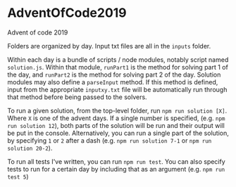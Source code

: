 # AdventOfCode2019
Advent of code 2019

Folders are organized by day. Input txt files are all in the `inputs` folder.

Within each day is a bundle of scripts / node modules, notably script named `solution.js`. Within that module, `runPart1` is the method for solving part 1 of the day, and `runPart2` is the method for solving part 2 of the day. Solution modules may also define a `parseInput` method. If this method is defined, input from the appropriate `inputxy.txt` file will be automatically run through that method before being passed to the solvers.

To run a given solution, from the top-level folder, run `npm run solution [X]`. Where `X` is one of the advent days. If a single number is specified, (e.g. `npm run solution 12`), both parts of the solution will be run and their output will be put in the console. Alternatively, you can run a single part of the solution, by specifying `1` or `2` after a dash (e.g. `npm run solution 7-1` or `npm run solution 20-2`).

To run all tests I've written, you can run `npm run test`. You can also specify tests to run for a certain day by including that as an argument (e.g. `npm run test 5`)
